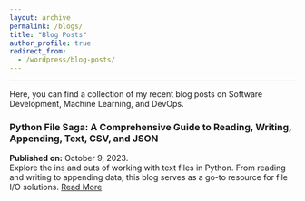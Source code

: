```yaml
---
layout: archive
permalink: /blogs/
title: "Blog Posts"
author_profile: true
redirect_from:
  - /wordpress/blog-posts/
---
```

***

Here, you can find a collection of my recent blog posts on Software Development, Machine Learning, and DevOps.


### Python File Saga: A Comprehensive Guide to Reading, Writing, Appending, Text, CSV, and JSON  
**Published on:** October 9, 2023.  
Explore the ins and outs of working with text files in Python. From reading and writing to appending data, this blog serves as a go-to resource for file I/O solutions. [Read More](https://medium.com/@azizulraihan/python-file-saga-a-comprehensive-guide-to-reading-writing-appending-text-csv-and-json-ab9e8208753d)